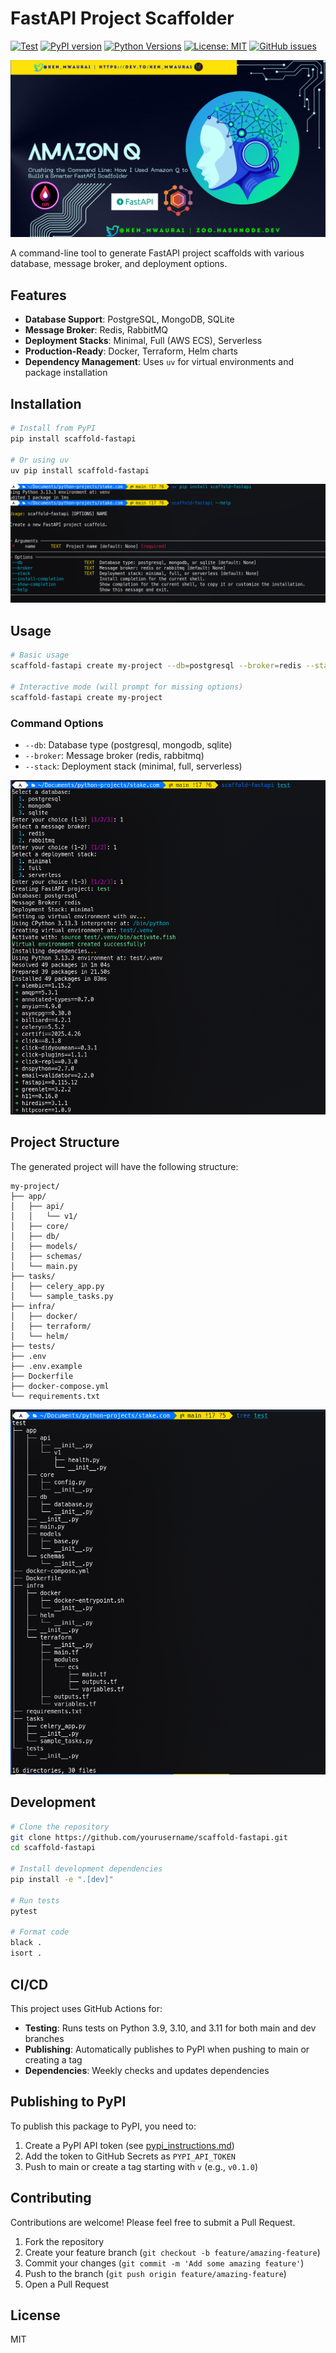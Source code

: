 # FastAPI Project Scaffolder

[![Test](https://github.com/KenMwaura1/scaffold-fastapi/actions/workflows/test.yml/badge.svg)](https://github.com/KenMwaura1/scaffold-fastapi/actions/workflows/test.yml)
[![PyPI version](https://badge.fury.io/py/scaffold-fastapi.svg)](https://badge.fury.io/py/scaffold-fastapi)
[![Python Versions](https://img.shields.io/pypi/pyversions/scaffold-fastapi.svg)](https://pypi.org/project/scaffold-fastapi/)
[![License: MIT](https://img.shields.io/badge/License-MIT-yellow.svg)](https://opensource.org/licenses/MIT)
[![GitHub issues](https://img.shields.io/github/issues/KenMwaura1/scaffold-fastapi.svg)](https://github.com/KenMwaura1/scaffold-fastapi/issues)

![Crushing the Command Line: How I Used Amazon Q to Build a Smarter FastAPI Scaffolder](media/Crushing%20the%20Command%20Line%3A%20How%20I%20Used%20Amazon%20Q%20to%20Build%20a%20Smarter%20FastAPI%20Scaffolder.png)

A command-line tool to generate FastAPI project scaffolds with various database, message broker, and deployment options.

## Features

- **Database Support**: PostgreSQL, MongoDB, SQLite
- **Message Broker**: Redis, RabbitMQ
- **Deployment Stacks**: Minimal, Full (AWS ECS), Serverless
- **Production-Ready**: Docker, Terraform, Helm charts
- **Dependency Management**: Uses `uv` for virtual environments and package installation

## Installation

```bash
# Install from PyPI
pip install scaffold-fastapi

# Or using uv
uv pip install scaffold-fastapi
```

![Crushing the Command Line: How I Used Amazon Q to Build a Smarter FastAPI Scaffolder](media/2025-05-10_16-49.png)

## Usage

```bash
# Basic usage
scaffold-fastapi create my-project --db=postgresql --broker=redis --stack=full

# Interactive mode (will prompt for missing options)
scaffold-fastapi create my-project
```

### Command Options

- `--db`: Database type (postgresql, mongodb, sqlite)
- `--broker`: Message broker (redis, rabbitmq)
- `--stack`: Deployment stack (minimal, full, serverless)

![Crushing the Command Line: How I Used Amazon Q to Build a Smarter FastAPI Scaffolder](media/2025-05-10_16-48.png)

## Project Structure

The generated project will have the following structure:

```
my-project/
├── app/
│   ├── api/
│   │   └── v1/
│   ├── core/
│   ├── db/
│   ├── models/
│   ├── schemas/
│   └── main.py
├── tasks/
│   ├── celery_app.py
│   └── sample_tasks.py
├── infra/
│   ├── docker/
│   ├── terraform/
│   └── helm/
├── tests/
├── .env
├── .env.example
├── Dockerfile
├── docker-compose.yml
└── requirements.txt
```

![Crushing the Command Line: How I Used Amazon Q to Build a Smarter FastAPI Scaffolder](media/2025-05-10_16-51.png)

## Development

```bash
# Clone the repository
git clone https://github.com/yourusername/scaffold-fastapi.git
cd scaffold-fastapi

# Install development dependencies
pip install -e ".[dev]"

# Run tests
pytest

# Format code
black .
isort .
```

## CI/CD

This project uses GitHub Actions for:

- **Testing**: Runs tests on Python 3.9, 3.10, and 3.11 for both main and dev branches
- **Publishing**: Automatically publishes to PyPI when pushing to main or creating a tag
- **Dependencies**: Weekly checks and updates dependencies

## Publishing to PyPI

To publish this package to PyPI, you need to:

1. Create a PyPI API token (see [pypi_instructions.md](pypi_instructions.md))
2. Add the token to GitHub Secrets as `PYPI_API_TOKEN`
3. Push to main or create a tag starting with `v` (e.g., `v0.1.0`)

## Contributing

Contributions are welcome! Please feel free to submit a Pull Request.

1. Fork the repository
2. Create your feature branch (`git checkout -b feature/amazing-feature`)
3. Commit your changes (`git commit -m 'Add some amazing feature'`)
4. Push to the branch (`git push origin feature/amazing-feature`)
5. Open a Pull Request

## License

MIT
